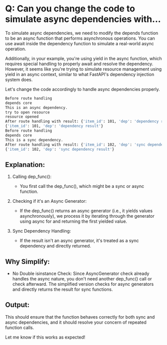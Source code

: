 # Q: Can you change the code to simulate async dependencies with...

To simulate async dependencies, we need to modify the depends function to be an async function that performs asynchronous operations. You can use await inside the dependency function to simulate a real-world async operation.

Additionally, in your example, you're using yield in the async function, which requires special handling to properly await and resolve the dependency. However, it seems like you're trying to simulate resource management using yield in an async context, similar to what FastAPI's dependency injection system does.

Let's change the code accordingly to handle async dependencies properly.

```sh
Before route handling
depends core
This is an async dependency.
try to open resource
resource opened
After route handling with result: {'item_id': 101, 'dep': 'dependency result'}
{'item_id': 101, 'dep': 'dependency result'}
Before route handling
depends core
This is a sync dependency.
After route handling with result: {'item_id': 102, 'dep': 'sync dependency result'}
{'item_id': 102, 'dep': 'sync dependency result'}
```

## Explanation:

1. Calling dep_func():

   - You first call the dep_func(), which might be a sync or async function.

2. Checking if it's an Async Generator:

   - If the dep_func() returns an async generator (i.e., it yields values asynchronously), we process it by iterating through the generator using async for and returning the first yielded value.

3. Sync Dependency Handling:
   - If the result isn't an async generator, it's treated as a sync dependency and directly returned.

## Why Simplify:

- No Double isinstance Check: Since AsyncGenerator check already handles the async nature, you don't need another dep_func() call or check afterward. The simplified version checks for async generators and directly returns the result for sync functions.

## Output:

This should ensure that the function behaves correctly for both sync and async dependencies, and it should resolve your concern of repeated function calls.

Let me know if this works as expected!
